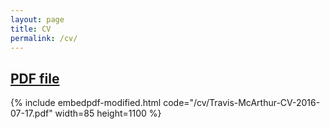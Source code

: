 ```yaml
---
layout: page
title: CV
permalink: /cv/
---
```


## [PDF file](/cv/Travis-McArthur-CV-2016-07-17.pdf)

{% include embedpdf-modified.html code="/cv/Travis-McArthur-CV-2016-07-17.pdf" width=85 height=1100 %}
